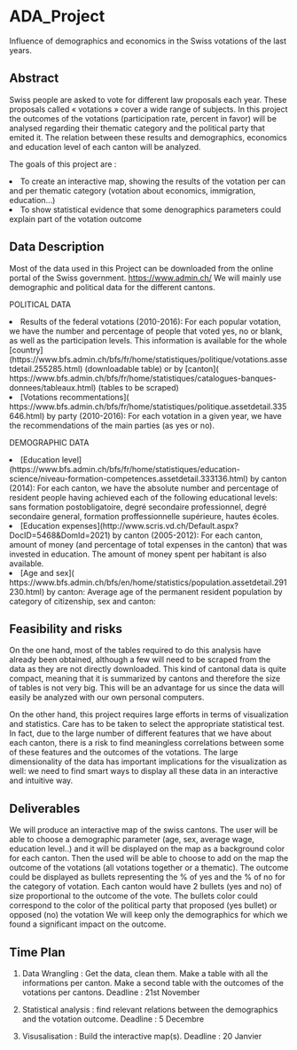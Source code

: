 # ADA_Project
Influence of demographics and economics in the Swiss votations of the last years.

## Abstract

Swiss people are asked to vote for different law proposals each year. These proposals called « votations » cover a wide range of subjects. 
In this project the outcomes of the votations (participation rate, percent in favor) will be analysed regarding their thematic category and the political party that emited it. The relation between these results and demographics, economics and education level of each canton will be analyzed.

The goals of this project are :
<li>To create an interactive map, showing the results of the votation per can and per thematic category (votation about economics, immigration, education…) 
<li>To show statistical evidence that some denographics parameters could explain part of the votation outcome

## Data Description
Most of the data used in this Project can be downloaded from the online portal of the Swiss government. https://www.admin.ch/ We will mainly use demographic and political data for the different cantons.

POLITICAL DATA
<li> Results of the federal votations (2010-2016): For each popular votation, we have the number and percentage of people that voted yes, no or blank, as well as the participation levels. This information is available for the whole [country](https://www.bfs.admin.ch/bfs/fr/home/statistiques/politique/votations.assetdetail.255285.html) (downloadable table) or by [canton]( https://www.bfs.admin.ch/bfs/fr/home/statistiques/catalogues-banques-donnees/tableaux.html) (tables to be scraped)
<li> [Votations recommentations]( https://www.bfs.admin.ch/bfs/fr/home/statistiques/politique.assetdetail.335646.html) by party (2010-2016): 
For each votation in a given year, we have the recommendations of the main parties (as yes or no).

DEMOGRAPHIC DATA
<li> [Education level](https://www.bfs.admin.ch/bfs/fr/home/statistiques/education-science/niveau-formation-competences.assetdetail.333136.html) by canton (2014): 
For each canton, we have the absolute number and percentage of resident people having achieved each of the following educational levels: sans formation postobligatoire, degré secondaire professionnel, degré secondaire general, formation proffessionnelle supérieure, hautes écoles.
<li> [Education expenses](http://www.scris.vd.ch/Default.aspx?DocID=5468&DomId=2021) by canton (2005-2012): 
For each canton, amount of money (and percentage of total expenses in the canton) that was invested in education. The amount of money spent per habitant is also available.
<li> [Age and sex]( https://www.bfs.admin.ch/bfs/en/home/statistics/population.assetdetail.291230.html)  by canton: Average age of the permanent resident population by category of citizenship, sex and canton: 

## Feasibility and risks

On the one hand, most of the tables required to do this analysis have already been obtained, although a few will need to be scraped from the data as they are not directly downloaded. This kind of cantonal data is quite compact, meaning that it is summarized by cantons and therefore the size of tables is not very big. This will be an advantage for us since the data will easily be analyzed with our own personal computers. 

On the other hand, this project requires large efforts in terms of visualization and statistics. Care has to be taken to select the appropriate statistical test. In fact, due to the large number of different features that we have about each canton, there is a risk to find meaningless correlations between some of these features and the outcomes of the votations. The large dimensionality of the data has important implications for the visualization as well: we need to find smart ways to display all these data in an interactive and intuitive way. 

## Deliverables

We will produce an interactive map of the swiss cantons.
The user will be able to choose a demographic parameter (age, sex, average wage, education level..) and it will be displayed on the map as a background color for each canton. Then the used will be able to choose to add on the map the outcome of the votations (all votations together or a thematic). The outcome could be displayed as bullets representing the % of yes and the % of no for the category of votation. Each canton would have 2 bullets (yes and no) of size proportional to the outcome of the vote. The bullets color could correspond to the color of the political party that proposed (yes bullet) or opposed (no) the votation
We will keep only the demographics for which we found a significant impact on the outcome.

## Time Plan

1.	Data Wrangling : Get the data, clean them. Make a table with all the informations per canton. Make a second table with the outcomes of the votations per cantons.
Deadline : 21st November

2.	Statistical analysis : find relevant relations between the demographics and the votation outcome.
Deadline : 5 Decembre

3.	Visusalisation : Build the interactive map(s).
Deadline : 20 Janvier

